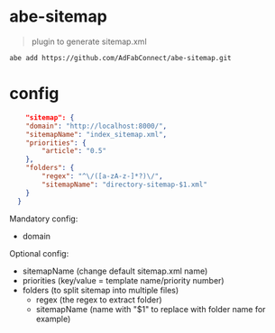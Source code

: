 # abe-sitemap

> plugin to generate sitemap.xml

```shell
abe add https://github.com/AdFabConnect/abe-sitemap.git
```

# config

```json
	"sitemap": {
  	"domain": "http://localhost:8000/",
  	"sitemapName": "index_sitemap.xml",
  	"priorities": {
  		"article": "0.5"
  	},
  	"folders": {
  		"regex": "^\/([a-zA-z-]*?)\/",
  		"sitemapName": "directory-sitemap-$1.xml"
  	}
  }
```

Mandatory config:

- domain

Optional config:
- sitemapName (change default sitemap.xml name)
- priorities (key/value = template name/priority number)
- folders (to split sitemap into multiple files)
	- regex (the regex to extract folder)
	- sitemapName (name with "$1" to replace with folder name for example)